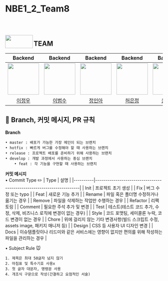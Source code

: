 # NBE1_2_Team8

<br></br>
<p align="left">  
  <img src="https://github.com/user-attachments/assets/de3e6a75-b182-4103-ad63-5914c3789a8b" align="left" width="88" height="42">  
  <h2>TEAM</h2>
</p>

|Backend|Backend|Backend|Backend|Backend|
|:---:|:---:|:---:|:---:|:---:|
| <img src="https://github.com/user-attachments/assets/52716ea1-8b2c-4376-b76d-8c1c3ad88891" width=100 height=100></a> | <a href="https://github.com/j-ra1n"> <img src = "https://avatars.githubusercontent.com/u/86824224?v=4" width=100 height=100></a> | <a href="https://github.com/rndudals"> <img src="https://avatars.githubusercontent.com/u/150119998?v=4" width=100 height=100></a> | <a href="https://github.com/j-ra1n"> <img src="https://avatars.githubusercontent.com/u/111877048?v=4" width=100 height=100></a> | <a href="https://github.com/jusung-c"> <img src="https://avatars.githubusercontent.com/u/82310788?v=4" width="100" height="100"></a> |<a href="https://github.com/ghdcksgml1"> 
|[이정우](https://github.com/j-ra1n)|[이범수](https://github.com/leebs0521)|[정인아](https://github.com/InaJeong73)|[허은정](https://github.com/eundeang)|[윤이건](https://github.com/Iecorn)|


## 💬 Branch, 커밋 메시지, PR 규칙
**Branch**
```
• master : 배포가 가능한 가장 메인이 되는 브랜치
• hotfix : 빠르게 버그를 수정해야 할 때 사용하는 브랜치
• release : 프로젝트 배포를 준비하기 위해 사용하는 브랜치
• develop : 개발 과정에서 사용하는 중심 브랜치
    • feat : 각 기능을 구현할 때 사용하는 브랜치
```
**커밋 메시지**
<br>
• Commit Type ✏️
| Type     | 설명                                                                 |
|----------|----------------------------------------------------------------------|
| Init     | 프로젝트 초기 생성                                                   |
| Fix      | 버그 수정 또는 typo                                                  |
| Feat     | 새로운 기능 추가                                                     |
| Rename   | 파일 혹은 폴더명 수정하거나 옮기는 경우                              |
| Remove   | 파일을 삭제하는 작업만 수행하는 경우                                 |
| Refactor | 리팩토링                                                             |
| Comment  | 필요한 주석 추가 및 변경                                             |
| Test     | 테스트(테스트 코드 추가, 수정, 삭제, 비즈니스 로직에 변경이 없는 경우) |
| Style    | 코드 포맷팅, 세미콜론 누락, 코드 변경이 없는 경우                    |
| Chore    | 위에 걸리지 않는 기타 변경사항(빌드 스크립트 수정, assets image, 패키지 매니저 등) |
| Design   | CSS 등 사용자 UI 디자인 변경                                          |
| Docs     | 이슈템플릿이나 리드미와 같은 서비스에는 영향이 없지만 편의를 위해 작성하는 파일을 관리하는 경우 |

• Subject Rule 🐭
```
1. 제목은 최대 50글자 넘지 않기
2. 마침표 및 특수기호 사용x
3. 첫 글자 대문자, 명령문 사용
4. 개조식 구문으로 작성(간결하고 요점적인 서술)
```
